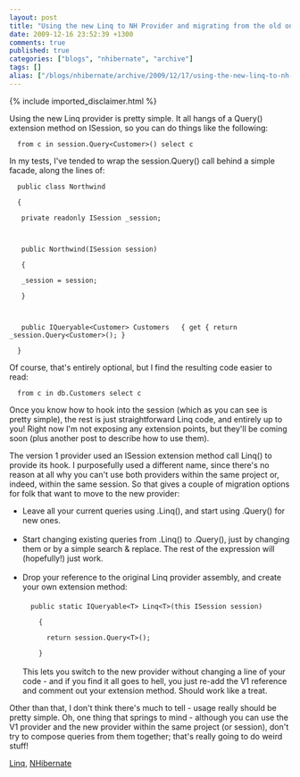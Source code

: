 ```yaml
---
layout: post
title: "Using the new Linq to NH Provider and migrating from the old one"
date: 2009-12-16 23:52:39 +1300
comments: true
published: true
categories: ["blogs", "nhibernate", "archive"]
tags: []
alias: ["/blogs/nhibernate/archive/2009/12/17/using-the-new-linq-to-nh-provider-and-migrating-from-the-old-one.aspx"]
---
```

<!-- more -->
{% include imported_disclaimer.html %}
<p>Using the new Linq provider is pretty simple. It all hangs of a Query() extension method on ISession, so you can do things like the following:</p><code>  from c in session.Query&lt;Customer&gt;() select c</code><br />
<p>In my tests, I've tended to wrap the session.Query() call behind a simple facade, along the lines of:</p><code>  public class Northwind<br />
  {<br />
   private readonly ISession _session;<br />
<br />
   public Northwind(ISession session)<br />
   {<br />
   _session = session;<br />
   }<br />
<br />
   public IQueryable&lt;Customer&gt; Customers   { get { return _session.Query&lt;Customer&gt;(); }<br />
  }<br /></code>
<p>Of course, that's entirely optional, but I find the resulting code easier to read:</p><code>  from c in db.Customers select c</code><br />
<p>Once you know how to hook into the session (which as you can see is pretty simple), the rest is just straightforward Linq code, and entirely up to you! Right now I'm not exposing any extension points, but they'll be coming soon (plus another post to describe how to use them).</p>
<p>The version 1 provider used an ISession extension method call Linq() to provide its hook. I purposefully used a different name, since there's no reason at all why you can't use both providers within the same project or, indeed, within the same session. So that gives a couple of migration options for folk that want to move to the new provider:</p>
<ul>
  <li>Leave all your current queries using .Linq(), and start using .Query() for new ones.</li>

  <li style="list-style: none"><br /></li>

  <li>Start changing existing queries from .Linq() to .Query(), just by changing them or by a simple search &amp; replace. The rest of the expression will (hopefully!) just work.</li>

  <li style="list-style: none"><br /></li>

  <li>Drop your reference to the original Linq provider assembly, and create your own extension method:<br />
  <br />
  <code>  public static IQueryable&lt;T&gt; Linq&lt;T&gt;(this ISession session)<br />
    {<br />
      return session.Query&lt;T&gt;();<br />
    }</code><br />
  <br />
  This lets you switch to the new provider without changing a line of your code - and if you find it all goes to hell, you just re-add the V1 reference and comment out your extension method. Should work like a treat.</li>
</ul>
<p>Other than that, I don't think there's much to tell - usage really should be pretty simple. Oh, one thing that springs to mind - although you can use the V1 provider and the new provider within the same project (or session), don't try to compose queries from them together; that's really going to do weird stuff!</p>
<div class="posttagsblock"><a href="http://technorati.com/tag/Linq" rel="tag">Linq</a>, <a href="http://technorati.com/tag/NHibernate" rel="tag">NHibernate</a></div>
